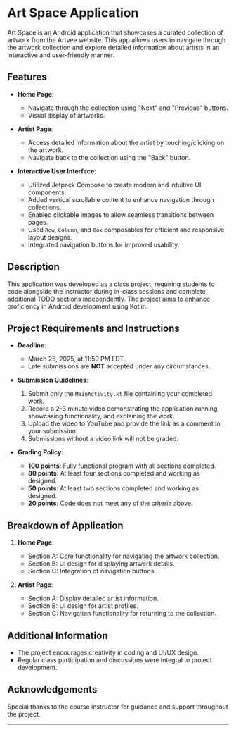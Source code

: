 # Art Space Application

Art Space is an Android application that showcases a curated collection of artwork from the Artvee website. This app allows users to navigate through the artwork collection and explore detailed information about artists in an interactive and user-friendly manner.

## Features

- **Home Page**:
  - Navigate through the collection using "Next" and "Previous" buttons.
  - Visual display of artworks.

- **Artist Page**:
  - Access detailed information about the artist by touching/clicking on the artwork.
  - Navigate back to the collection using the "Back" button.

- **Interactive User Interface**:
  - Utilized Jetpack Compose to create modern and intuitive UI components.
  - Added vertical scrollable content to enhance navigation through collections.
  - Enabled clickable images to allow seamless transitions between pages.
  - Used `Row`, `Column`, and `Box` composables for efficient and responsive layout designs.
  - Integrated navigation buttons for improved usability.

## Description

This application was developed as a class project, requiring students to code alongside the instructor during in-class sessions and complete additional TODO sections independently. The project aims to enhance proficiency in Android development using Kotlin.

## Project Requirements and Instructions

- **Deadline**: 
  - March 25, 2025, at 11:59 PM EDT. 
  - Late submissions are **NOT** accepted under any circumstances.

- **Submission Guidelines**:
  1. Submit only the `MainActivity.kt` file containing your completed work.
  2. Record a 2-3 minute video demonstrating the application running, showcasing functionality, and explaining the work.
  3. Upload the video to YouTube and provide the link as a comment in your submission.
  4. Submissions without a video link will not be graded.

- **Grading Policy**:
  - **100 points**: Fully functional program with all sections completed.
  - **80 points**: At least four sections completed and working as designed.
  - **50 points**: At least two sections completed and working as designed.
  - **20 points**: Code does not meet any of the criteria above.

## Breakdown of Application

1. **Home Page**:
   - Section A: Core functionality for navigating the artwork collection.
   - Section B: UI design for displaying artwork details.
   - Section C: Integration of navigation buttons.

2. **Artist Page**:
   - Section A: Display detailed artist information.
   - Section B: UI design for artist profiles.
   - Section C: Navigation functionality for returning to the collection.

## Additional Information

- The project encourages creativity in coding and UI/UX design.
- Regular class participation and discussions were integral to project development.

## Acknowledgements

Special thanks to the course instructor for guidance and support throughout the project.

---

